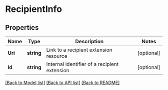 # RecipientInfo

## Properties

Name | Type | Description | Notes
------------ | ------------- | ------------- | -------------
**Uri** | **string** | Link to a recipient extension resource | [optional] 
**Id** | **string** | Internal identifier of a recipient extension | [optional] 

[[Back to Model list]](../README.md#documentation-for-models) [[Back to API list]](../README.md#documentation-for-api-endpoints) [[Back to README]](../README.md)


